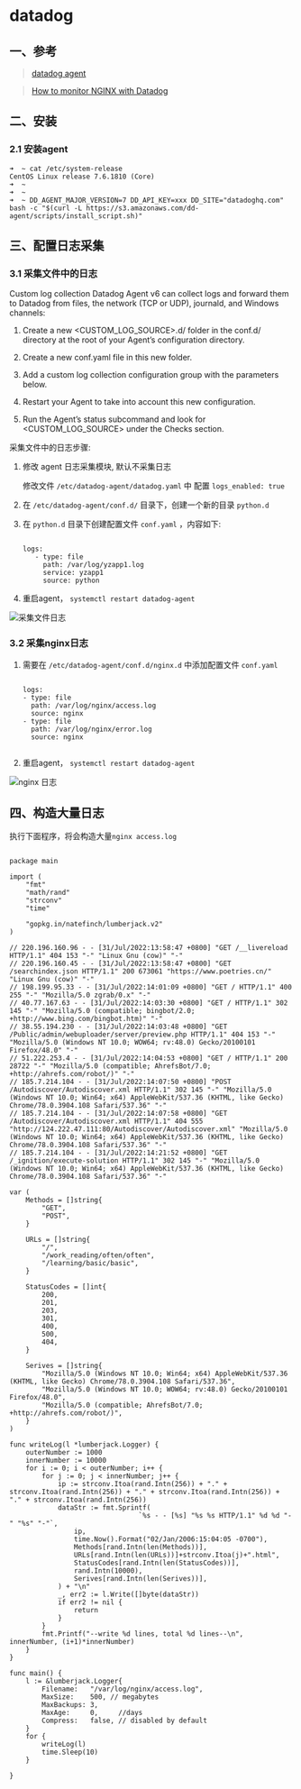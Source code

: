 # datadog

## 一、参考

> [datadog agent](https://docs.datadoghq.com/agent/)

> [How to monitor NGINX with Datadog](https://www.datadoghq.com/blog/how-to-monitor-nginx-with-datadog/)

## 二、安装

### 2.1 安装agent

```
➜  ~ cat /etc/system-release
CentOS Linux release 7.6.1810 (Core)
➜  ~
➜  ~
➜  ~ DD_AGENT_MAJOR_VERSION=7 DD_API_KEY=xxx DD_SITE="datadoghq.com" bash -c "$(curl -L https://s3.amazonaws.com/dd-agent/scripts/install_script.sh)"

```

## 三、配置日志采集

### 3.1 采集文件中的日志


Custom log collection
Datadog Agent v6 can collect logs and forward them to Datadog from files, the network (TCP or UDP), journald, and Windows channels:

1. Create a new <CUSTOM_LOG_SOURCE>.d/ folder in the conf.d/ directory at the root of your Agent’s configuration directory.

1. Create a new conf.yaml file in this new folder.

1. Add a custom log collection configuration group with the parameters below.

1. Restart your Agent to take into account this new configuration.

1. Run the Agent’s status subcommand and look for <CUSTOM_LOG_SOURCE> under the Checks section.

采集文件中的日志步骤:

1. 修改 agent 日志采集模块, 默认不采集日志

   修改文件 `/etc/datadog-agent/datadog.yaml` 中 配置 `logs_enabled: true`

1. 在 `/etc/datadog-agent/conf.d/` 目录下，创建一个新的目录 `python.d`

1. 在 `python.d` 目录下创建配置文件 `conf.yaml` ，内容如下: 

   ```

   logs:
	  - type: file
		path: /var/log/yzapp1.log
		service: yzapp1
		source: python

   ```

1. 重启agent， `systemctl restart datadog-agent`

![采集文件日志](https://github.com/Kua-Fu/blog-book-images/blob/main/datadog/datadog-custom-file-log.png?raw=true)

### 3.2 采集nginx日志

1. 需要在 `/etc/datadog-agent/conf.d/nginx.d` 中添加配置文件 `conf.yaml`

   ```
   
   logs:
   - type: file
     path: /var/log/nginx/access.log
     source: nginx
   - type: file
     path: /var/log/nginx/error.log
     source: nginx
	 
   ```
   
1. 重启agent，  `systemctl restart datadog-agent`

![nginx 日志](https://github.com/Kua-Fu/blog-book-images/blob/main/datadog/datadog-nginx-log.png?raw=true)

## 四、构造大量日志

执行下面程序，将会构造大量`nginx access.log` 

```golang

package main

import (
	"fmt"
	"math/rand"
	"strconv"
	"time"

	"gopkg.in/natefinch/lumberjack.v2"
)

// 220.196.160.96 - - [31/Jul/2022:13:58:47 +0800] "GET /__livereload HTTP/1.1" 404 153 "-" "Linux Gnu (cow)" "-"
// 220.196.160.45 - - [31/Jul/2022:13:58:47 +0800] "GET /searchindex.json HTTP/1.1" 200 673061 "https://www.poetries.cn/" "Linux Gnu (cow)" "-"
// 198.199.95.33 - - [31/Jul/2022:14:01:09 +0800] "GET / HTTP/1.1" 400 255 "-" "Mozilla/5.0 zgrab/0.x" "-"
// 40.77.167.63 - - [31/Jul/2022:14:03:30 +0800] "GET / HTTP/1.1" 302 145 "-" "Mozilla/5.0 (compatible; bingbot/2.0; +http://www.bing.com/bingbot.htm)" "-"
// 38.55.194.230 - - [31/Jul/2022:14:03:48 +0800] "GET /Public/admin/webuploader/server/preview.php HTTP/1.1" 404 153 "-" "Mozilla/5.0 (Windows NT 10.0; WOW64; rv:48.0) Gecko/20100101 Firefox/48.0" "-"
// 51.222.253.4 - - [31/Jul/2022:14:04:53 +0800] "GET / HTTP/1.1" 200 28722 "-" "Mozilla/5.0 (compatible; AhrefsBot/7.0; +http://ahrefs.com/robot/)" "-"
// 185.7.214.104 - - [31/Jul/2022:14:07:50 +0800] "POST /Autodiscover/Autodiscover.xml HTTP/1.1" 302 145 "-" "Mozilla/5.0 (Windows NT 10.0; Win64; x64) AppleWebKit/537.36 (KHTML, like Gecko) Chrome/78.0.3904.108 Safari/537.36" "-"
// 185.7.214.104 - - [31/Jul/2022:14:07:58 +0800] "GET /Autodiscover/Autodiscover.xml HTTP/1.1" 404 555 "http://124.222.47.111:80/Autodiscover/Autodiscover.xml" "Mozilla/5.0 (Windows NT 10.0; Win64; x64) AppleWebKit/537.36 (KHTML, like Gecko) Chrome/78.0.3904.108 Safari/537.36" "-"
// 185.7.214.104 - - [31/Jul/2022:14:21:52 +0800] "GET /_ignition/execute-solution HTTP/1.1" 302 145 "-" "Mozilla/5.0 (Windows NT 10.0; Win64; x64) AppleWebKit/537.36 (KHTML, like Gecko) Chrome/78.0.3904.108 Safari/537.36" "-"

var (
	Methods = []string{
		"GET",
		"POST",
	}

	URLs = []string{
		"/",
		"/work_reading/often/often",
		"/learning/basic/basic",
	}

	StatusCodes = []int{
		200,
		201,
		203,
		301,
		400,
		500,
		404,
	}

	Serives = []string{
		"Mozilla/5.0 (Windows NT 10.0; Win64; x64) AppleWebKit/537.36 (KHTML, like Gecko) Chrome/78.0.3904.108 Safari/537.36",
		"Mozilla/5.0 (Windows NT 10.0; WOW64; rv:48.0) Gecko/20100101 Firefox/48.0",
		"Mozilla/5.0 (compatible; AhrefsBot/7.0; +http://ahrefs.com/robot/)",
	}
)

func writeLog(l *lumberjack.Logger) {
	outerNumber := 1000
	innerNumber := 10000
	for i := 0; i < outerNumber; i++ {
		for j := 0; j < innerNumber; j++ {
			ip := strconv.Itoa(rand.Intn(256)) + "." + strconv.Itoa(rand.Intn(256)) + "." + strconv.Itoa(rand.Intn(256)) + "." + strconv.Itoa(rand.Intn(256))
			dataStr := fmt.Sprintf(
                                `%s - - [%s] "%s %s HTTP/1.1" %d %d "-" "%s" "-"`,
				ip,
				time.Now().Format("02/Jan/2006:15:04:05 -0700"),
				Methods[rand.Intn(len(Methods))],
				URLs[rand.Intn(len(URLs))]+strconv.Itoa(j)+".html",
				StatusCodes[rand.Intn(len(StatusCodes))],
				rand.Intn(10000),
				Serives[rand.Intn(len(Serives))],
			) + "\n"
			_, err2 := l.Write([]byte(dataStr))
			if err2 != nil {
				return
			}
		}
		fmt.Printf("--write %d lines, total %d lines--\n", innerNumber, (i+1)*innerNumber)
	}
}

func main() {
	l := &lumberjack.Logger{
		Filename:   "/var/log/nginx/access.log",
		MaxSize:    500, // megabytes
		MaxBackups: 3,
		MaxAge:     0,     //days
		Compress:   false, // disabled by default
	}
	for {
		writeLog(l)
		time.Sleep(10)
	}

}

```
